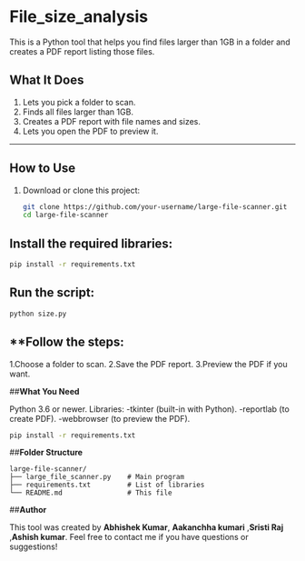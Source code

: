 # **File_size_analysis**

This is a Python tool that helps you find files larger than 1GB in a folder and creates a PDF report listing those files.

## **What It Does**
1. Lets you pick a folder to scan.
2. Finds all files larger than 1GB.
3. Creates a PDF report with file names and sizes.
4. Lets you open the PDF to preview it.

---

## **How to Use**
1. Download or clone this project:
   ```bash
   git clone https://github.com/your-username/large-file-scanner.git
   cd large-file-scanner

## **Install the required libraries:**
```bash
pip install -r requirements.txt

```
## **Run the script:**
```bash
python size.py
```
## **Follow the steps:
   1.Choose a folder to scan.
   2.Save the PDF report.
   3.Preview the PDF if you want.
   
##**What You Need**

Python 3.6 or newer.
Libraries:
    -tkinter (built-in with Python).
    -reportlab (to create PDF).
    -webbrowser (to preview the PDF).
    
```bash
pip install -r requirements.txt
```
##**Folder Structure**
```
large-file-scanner/
├── large_file_scanner.py    # Main program
├── requirements.txt         # List of libraries
└── README.md                # This file
```

##**Author**

This tool was created by **Abhishek Kumar**, **Aakanchha kumari** ,**Sristi Raj** ,**Ashish kumar**.
Feel free to contact me if you have questions or suggestions!

   

   



